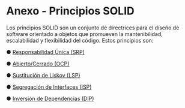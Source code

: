 # **Anexo - Principios SOLID**

Los principios SOLID son un conjunto de directrices para el diseño de software orientado a objetos que promueven la mantenibilidad, escalabilidad y flexibilidad del código. Estos principios son:

● [ Responsabilidad Única (SRP)](https://github.com/santimarM/SistemaGestionTurnos/blob/main/srp.md)

● [Abierto/Cerrado (OCP) ](https://github.com/santimarM/SistemaGestionTurnos/blob/main/ocp.md)

● [Sustitución de Liskov (LSP)](https://github.com/santimarM/SistemaGestionTurnos/blob/main/lsp.md)

● [Segregación de Interfaces (ISP)](https://github.com/santimarM/SistemaGestionTurnos/blob/main/isp.md)

● [ Inversión de Dependencias (DIP)](https://github.com/santimarM/SistemaGestionTurnos/blob/main/dip.md)
